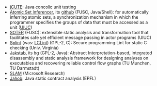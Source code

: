 - [jCUTE](http://osl.web.cs.illinois.edu/software/jcute/index.html): Java concolic unit testing
- [Atomic Set Inferencer](http://osl.web.cs.illinois.edu/software/atomic-set-inference.html), its [github](https://github.com/osl/atomic-set-inference) (FUSC, Java/Shell): for automatically inferring atomic sets, a synchronization mechanism in which the programmer specifies the groups of data that must be accessed as a unit ([UIUC](http://osl.web.cs.illinois.edu/members/dinges.html))
- [SOTER](http://osl.web.cs.illinois.edu/software/soter/index.html) (FUSC): extensible static analysis and transformation tool that facilitates safe yet efficient message passing in actor programs (UIUC)
- [Splint](http://lclint.cs.virginia.edu/) (was: [LCLint](http://www.sds.lcs.mit.edu/spd/larch/)) (GPL-2, C): Secure programming Lint for static C checking (Univ. Virginia)
- [Jakstab](http://www.jakstab.org/), its [hg](https://bitbucket.org/jkinder/jakstab/) (GPL-2, Java): Abstract Interpretation-based, integrated disassembly and static analysis framework for designing analyses on executables and recovering reliable control flow graphs (TU Munchen, TU Darmstadt)
- [SLAM](http://research.microsoft.com/en-us/projects/slam/) (Microsoft Research)
- [Jahob](http://lara.epfl.ch/w/jahob_system): Java static contract analysis (EPFL)